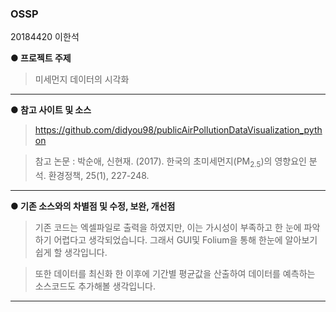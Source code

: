 ### OSSP

20184420 이한석


**● 프로젝트 주제**

>미세먼지 데이터의 시각화
 
----

**● 참고 사이트 및 소스**
><https://github.com/didyou98/publicAirPollutionDataVisualization_python>

>참고 논문 : 박순애, 신현재. (2017). 한국의 초미세먼지(PM<SUB>2.5</SUB>)의 영향요인 분석. 환경정책, 25(1), 227-248.

----

**● 기존 소스와의 차별점 및 수정, 보완, 개선점**

>기존 코드는 엑셀파일로 출력을 하였지만, 이는 가시성이 부족하고 한 눈에 파악하기 어렵다고 생각되었습니다. 그래서 GUI및 Folium을 통해 한눈에 알아보기 쉽게 할 생각입니다.

>또한 데이터를 최신화 한 이후에 기간별 평균값을 산출하여 데이터를 예측하는 소스코드도 추가해볼 생각입니다.

----



